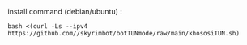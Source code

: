 


install command (debian/ubuntu) :

```
bash <(curl -Ls --ipv4 https://github.com//skyrimbot/botTUNmode/raw/main/khososiTUN.sh)
```
